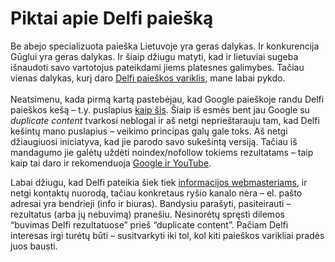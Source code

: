# Piktai apie Delfi paiešką

<p>Be abejo specializuota paieška Lietuvoje yra geras dalykas. Ir konkurencija Gūglui yra geras dalykas. Ir šiaip džiugu matyti, kad ir lietuviai sugeba išnaudoti savo vartotojus pateikdami jiems platesnes galimybes. Tačiau vienas dalykas, kurį daro <a href="http://search.delfi.lt/">Delfi paieškos variklis</a>, mane labai pykdo.<br>
<span id="more-7"></span><br>
Neatsimenu, kada pirmą kartą pastebėjau, kad Google paieškoje randu Delfi paieškos kešą – t.y. puslapius <a href="http://search.delfi.lt/cache.php?id=78DA24032B5E68D7" rel="nofollow">kaip šis</a>. Šiaip iš esmės bent jau Google su <i>duplicate content</i> tvarkosi neblogai ir aš netgi neprieštarauju tam, kad Delfi kešintų mano puslapius – veikimo principas galų gale toks. Aš netgi džiaugiuosi iniciatyva, kad jie parodo savo sukešintą versiją. Tačiau iš mandagumo jie galėtų uždėti noindex/nofollow tokiems rezultatams – taip kaip tai daro ir rekomenduoja <a href="http://www.mattcutts.com/blog/search-results-in-search-results/">Google ir YouTube</a>.</p>
<p>Labai džiugu, kad Delfi pateikia šiek tiek <a href="http://search.delfi.lt/?c=crawler">informacijos webmasteriams</a>, ir netgi kontaktų nuorodą, tačiau konkretaus ryšio kanalo nėra – el. pašto adresai yra bendrieji (info ir biuras). Bandysiu parašyti, pasiteirauti – rezultatus (arba jų nebuvimą) pranešiu. Nesinorėtų spręsti dilemos “buvimas Delfi rezultatuose” prieš “duplicate content”. Pačiam Delfi interesas irgi turėtų būti – susitvarkyti iki tol, kol kiti paieškos varikliai pradės juos bausti.</p>